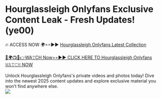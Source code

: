 # Hourglassleigh Onlyfans Exclusive Content Leak - Fresh Updates! (ye00)

🔥 ACCESS NOW 🌍==►► <a href="https://tinyurl.com/kvy9nzfs" rel="nofollow">Hourglassleigh Onlyfans Latest Collection</a>
<br><br>
[🔴🌍📺📱👉WA𝚃CH Now==►► CLICK HERE TO Hourglassleigh Onlyfans 𝚆𝙰𝚃𝙲𝙷 NOW](https://tinyurl.com/kvy9nzfs)
<br><br>
Unlock Hourglassleigh Onlyfans's private videos and photos today! Dive into the newest 2025 content updates and explore exclusive material you won’t find anywhere else.
<br>
<a href="https://tinyurl.com/kvy9nzfs" rel="nofollow" data-target="animated-image.originalLink"><img src="https://camo.githubusercontent.com/8a4f000d20f83aca3bf7ec5f350d767afa0574a8a352519fd8cfa583a6f93a33/68747470733a2f2f692e696d6775722e636f6d2f644a486b345a712e676966" data-canonical-src="https://i.imgur.com/dJHk4Zq.gif" style="max-width: 100%; display: inline-block;" data-target="animated-image.originalImage"></a>
<br>
